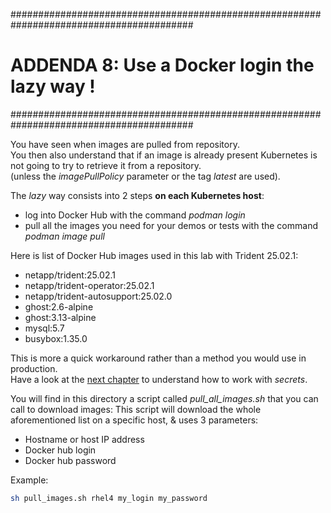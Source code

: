 #########################################################################################
# ADDENDA 8: Use a Docker login the lazy way !
#########################################################################################

You have seen when images are pulled from repository.  
You then also understand that if an image is already present  Kubernetes is not going to try to retrieve it from a repository.  
(unless the _imagePullPolicy_ parameter or the tag _latest_ are used).

The _lazy_ way consists into 2 steps **on each Kubernetes host**:  
- log into Docker Hub with the command _podman login_
- pull all the images you need for your demos or tests with the command _podman image pull_

Here is list of Docker Hub images used in this lab with Trident 25.02.1:
- netapp/trident:25.02.1
- netapp/trident-operator:25.02.1
- netapp/trident-autosupport:25.02.0
- ghost:2.6-alpine
- ghost:3.13-alpine
- mysql:5.7
- busybox:1.35.0

This is more a quick workaround rather than a method you would use in production.  
Have a look at the [next chapter](../3_Secrets) to understand how to work with _secrets_.

You will find in this directory a script called _pull_all_images.sh_ that you can call to download images:
This script will download the whole aforementioned list on a specific host, & uses 3 parameters:  
- Hostname or host IP address
- Docker hub login
- Docker hub password

Example:  
```bash
sh pull_images.sh rhel4 my_login my_password
```
